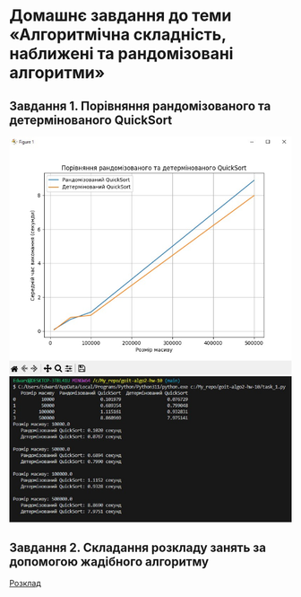 # Домашнє завдання до теми «Алгоритмічна складність, наближені та рандомізовані алгоритми»


## Завдання 1. Порівняння рандомізованого та детермінованого QuickSort

![Графік QuickSort](assets/task1_image1.jpg)
![Результати QuickSort](assets/task1_image2.jpg)

## Завдання 2. Складання розкладу занять за допомогою жадібного алгоритму

[Розклад](assets/task2_image1.jpg)
